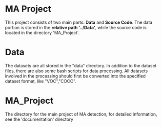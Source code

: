 # MA Project
This project consists of two main parts: **Data** and **Source Code**. The data portion is stored in the **relative path '../Data'**, while the source code is located in the directory 'MA_Project'.

# Data

The datasets are all stored in the "data" directory. In addition to the dataset files, there are also some bash scripts for data processing. All datasets involved in the processing should first be converted into the specified dataset format, like "VOC","COCO".

# MA_Project
The directory for the main project of MA detection, for detailed information, see the 'documentation' directory

